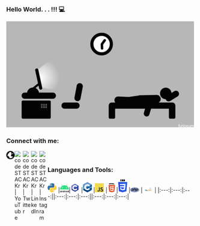 ### Hello World. . . !!! 💻
![Coder](https://github.com/marzan-666/marzan-666/blob/main/Code%20and%20Sleep.gif)
<!--
**marzan-666/marzan-666** is a ✨ _special_ ✨ repository because its `README.md` (this file) appears on your GitHub profile.

### Here are some ideas to get you started:

- 🔭 I’m currently working on ...
- 🌱 I’m currently learning ...
- 👯 I’m looking to collaborate on ...
- 🤔 I’m looking for help with ...
- 💬 Ask me about ...
- 📫 How to reach me: ...
- 😄 Pronouns: ...
- ⚡ Fun fact: ...
-->

### Connect with me:

<img align="left" alt="codeSTACKr.com" width="22px" src="https://raw.githubusercontent.com/iconic/open-iconic/master/svg/globe.svg" />
<img align="left" alt="codeSTACKr | YouTube" width="22px" src="https://cdn.jsdelivr.net/npm/simple-icons@v3/icons/youtube.svg" />
<img align="left" alt="codeSTACKr | Twitter" width="22px" src="https://cdn.jsdelivr.net/npm/simple-icons@v3/icons/twitter.svg" />
<img align="left" alt="codeSTACKr | LinkedIn" width="22px" src="https://cdn.jsdelivr.net/npm/simple-icons@v3/icons/linkedin.svg" />
<img align="left" alt="codeSTACKr | Instagram" width="22px" src="https://cdn.jsdelivr.net/npm/simple-icons@v3/icons/instagram.svg" />


<br /> 

### Languages and Tools:

<img src="https://github.com/marzan-666/marzan-666/blob/main/python.png" width=24 /> |<img src="https://github.com/marzan-666/marzan-666/blob/main/android.png" width=24 />|<img src="https://github.com/marzan-666/marzan-666/blob/main/c.png" width=24 /> |<img src="https://github.com/marzan-666/marzan-666/blob/main/c%2B%2B.png" width=24 /> |<img src="https://github.com/marzan-666/marzan-666/blob/main/js.png" width=24 /> |<img src="https://github.com/marzan-666/marzan-666/blob/main/html.png" width=24 />|<img src="https://github.com/marzan-666/marzan-666/blob/main/css.png" width=24 /> |<img src="https://github.com/marzan-666/marzan-666/blob/main/php.png" width=24 /> | <img src="https://github.com/marzan-666/marzan-666/blob/main/mysql.png" width=24 /> |
|:---:|:---:|:---:||:---:|:---:|:---:||:---:|:---:|:---:| 

<div align="center">
